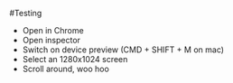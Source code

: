 #Testing
* Open in Chrome
* Open inspector
* Switch on device preview (CMD + SHIFT + M on mac)
* Select an 1280x1024 screen
* Scroll around, woo hoo